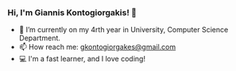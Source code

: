 ### Hi, I'm Giannis Kontogiorgakis! 👋



- 🌱 I’m currently on my 4rth year in University, Computer Science Department.
- 📫 How reach me: gkontogiorgakes@gmail.com
- :computer: I'm a fast learner, and I love coding!
